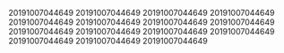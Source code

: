 20191007044649
20191007044649
20191007044649
20191007044649
20191007044649
20191007044649
20191007044649
20191007044649
20191007044649
20191007044649
20191007044649
20191007044649
20191007044649
20191007044649
20191007044649
